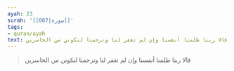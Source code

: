 ```yaml
---
ayah: 23
surah: '[[007|سورة]]'
tags:
- quran/ayah
text: قالا ربنا ظلمنا أنفسنا وإن لم تغفر لنا وترحمنا لنكونن من الخاسرين
---
```

> قالا ربنا ظلمنا أنفسنا وإن لم تغفر لنا وترحمنا لنكونن من الخاسرين
